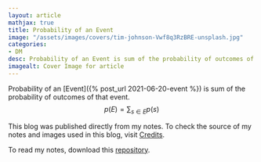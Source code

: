```yaml
---
layout: article
mathjax: true
title: Probability of an Event
image: "/assets/images/covers/tim-johnson-Vwf8q3RzBRE-unsplash.jpg"
categories:
- DM
desc: Probability of an Event is sum of the probability of outcomes of that event. 
imagealt: Cover Image for article
---
```


Probability of an [Event]({% post_url 2021-06-20-event %}) is sum of the probability of outcomes of that event.
$$p(E) = \sum_{s \in E} p(s)$$

























































































































































































































































































































































































































This blog was published directly from my notes.
To check the source of my notes and images used in this blog, visit <a href="/credits.html" target="_blank">Credits</a>.

To read my notes, download this <a href="https://github.com/bovem/CS" target="blank">repository</a>.